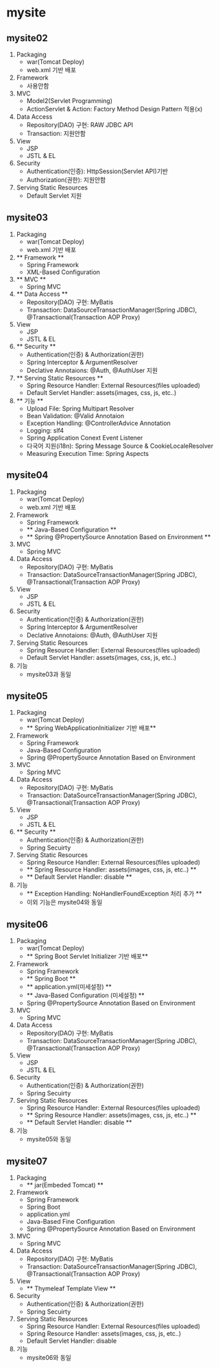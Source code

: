 # mysite

## mysite02
1. Packaging
   - war(Tomcat Deploy)
   - web.xml 기반 배포
2. Framework
   - 사용안함
3. MVC
   - Model2(Servlet Programming)
   - ActionServlet & Action: Factory Method Design Pattern 적용(x)
4. Data Access
   - Repository(DAO) 구현: RAW JDBC API
   - Transaction: 지원안함
5. View
   - JSP
   - JSTL & EL
6. Security
   - Authentication(인증): HttpSession(Servlet API)기반
   - Authorization(권한): 지원안함  
7. Serving Static Resources
   - Default Servlet 지원

## mysite03
1. Packaging
   - war(Tomcat Deploy)
   - web.xml 기반 배포 
2. ** Framework **
   - Spring Framework
   - XML-Based Configuration
3. ** MVC **
   - Spring MVC
4. ** Data Access **
   - Repository(DAO) 구현: MyBatis
   - Transaction: DataSourceTransactionManager(Spring JDBC), @Transactional(Transaction AOP Proxy)
5. View
   - JSP
   - JSTL & EL
6. ** Security **
   - Authentication(인증) & Authorization(권한)
   - Spring Interceptor & ArgumentResolver
   - Declative Annotaions: @Auth, @AuthUser 지원
7. ** Serving Static Resources **
   - Spring Resource Handler: External Resources(files uploaded)
   - Default Servlet Handler: assets(images, css, js, etc..)
8. ** 기능 **
   - Upload File: Spring Multipart Resolver
   - Bean Validation: @Valid Annotaion
   - Exception Handling: @ControllerAdvice Annotation
   - Logging: slf4
   - Spring Application Conext Event Listener
   - 다국어 지원(i18n): Spring Message Source & CookieLocaleResolver
   - Measuring Execution Time: Spring Aspects

## mysite04
1. Packaging
   - war(Tomcat Deploy)
   - web.xml 기반 배포
2. Framework
   - Spring Framework
   - ** Java-Based Configuration **
   - ** Spring @PropertySource Annotation Based on Environment **
3. MVC
   - Spring MVC
4. Data Access
   - Repository(DAO) 구현: MyBatis
   - Transaction: DataSourceTransactionManager(Spring JDBC), @Transactional(Transaction AOP Proxy)
5. View
   - JSP
   - JSTL & EL
6. Security
   - Authentication(인증) & Authorization(권한)
   - Spring Interceptor & ArgumentResolver
   - Declative Annotaions: @Auth, @AuthUser 지원
7. Serving Static Resources
   - Spring Resource Handler: External Resources(files uploaded)
   - Default Servlet Handler: assets(images, css, js, etc..)
8. 기능
   - mysite03과 동일

## mysite05
1. Packaging
   - war(Tomcat Deploy)
   - ** Spring WebApplicationInitializer 기반 배포**
2. Framework
   - Spring Framework
   - Java-Based Configuration
   - Spring @PropertySource Annotation Based on Environment
3. MVC
   - Spring MVC
4. Data Access
   - Repository(DAO) 구현: MyBatis
   - Transaction: DataSourceTransactionManager(Spring JDBC), @Transactional(Transaction AOP Proxy)
5. View
   - JSP
   - JSTL & EL
6. ** Security **
   - Authentication(인증) & Authorization(권한)
   - Spring Secuirty
7. Serving Static Resources
   - Spring Resource Handler: External Resources(files uploaded)
   - ** Spring Resource Handler: assets(images, css, js, etc..) **
   - ** Default Servlet Handler: disable **
8. 기능
   - ** Exception Handling: NoHandlerFoundException 처리 추가 **
   - 이외 기능은 mysite04와 동일
   
## mysite06
1. Packaging
   - war(Tomcat Deploy)
   - ** Spring Boot Servlet Initializer 기반 배포**
2. Framework
   - Spring Framework
   - ** Spring Boot **
   - ** application.yml(미세설정) **
   - ** Java-Based Configuration (미세설정) **
   - Spring @PropertySource Annotation Based on Environment
3. MVC
   - Spring MVC
4. Data Access
   - Repository(DAO) 구현: MyBatis
   - Transaction: DataSourceTransactionManager(Spring JDBC), @Transactional(Transaction AOP Proxy)
5. View
   - JSP
   - JSTL & EL
6. Security
   - Authentication(인증) & Authorization(권한)
   - Spring Secuirty
7. Serving Static Resources
   - Spring Resource Handler: External Resources(files uploaded)
   - ** Spring Resource Handler: assets(images, css, js, etc..) **
   - ** Default Servlet Handler: disable **
8. 기능
   - mysite05와 동일

## mysite07
1. Packaging
   - ** jar(Embeded Tomcat) **
2. Framework
   - Spring Framework
   - Spring Boot
   - application.yml
   - Java-Based Fine Configuration
   - Spring @PropertySource Annotation Based on Environment
3. MVC
   - Spring MVC
4. Data Access
   - Repository(DAO) 구현: MyBatis
   - Transaction: DataSourceTransactionManager(Spring JDBC), @Transactional(Transaction AOP Proxy)
5. View
   - ** Thymeleaf Template View **
6. Security
   - Authentication(인증) & Authorization(권한)
   - Spring Secuirty
7. Serving Static Resources
   - Spring Resource Handler: External Resources(files uploaded)
   - Spring Resource Handler: assets(images, css, js, etc..)
   - Default Servlet Handler: disable
8. 기능
   - mysite06와 동일
